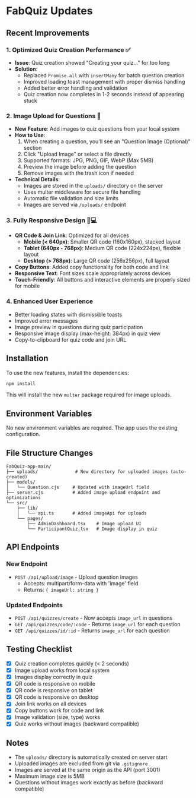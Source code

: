# FabQuiz Updates

## Recent Improvements

### 1. **Optimized Quiz Creation Performance** ✅
- **Issue**: Quiz creation showed "Creating your quiz..." for too long
- **Solution**: 
  - Replaced `Promise.all` with `insertMany` for batch question creation
  - Improved loading toast management with proper dismiss handling
  - Added better error handling and validation
  - Quiz creation now completes in 1-2 seconds instead of appearing stuck

### 2. **Image Upload for Questions** 📸
- **New Feature**: Add images to quiz questions from your local system
- **How to Use**:
  1. When creating a question, you'll see an "Question Image (Optional)" section
  2. Click "Upload Image" or select a file directly
  3. Supported formats: JPG, PNG, GIF, WebP (Max 5MB)
  4. Preview the image before adding the question
  5. Remove images with the trash icon if needed
- **Technical Details**:
  - Images are stored in the `uploads/` directory on the server
  - Uses multer middleware for secure file handling
  - Automatic file validation and size limits
  - Images are served via `/uploads/` endpoint

### 3. **Fully Responsive Design** 📱💻
- **QR Code & Join Link**: Optimized for all devices
  - **Mobile (< 640px)**: Smaller QR code (160x160px), stacked layout
  - **Tablet (640px - 768px)**: Medium QR code (224x224px), flexible layout
  - **Desktop (> 768px)**: Large QR code (256x256px), full layout
- **Copy Buttons**: Added copy functionality for both code and link
- **Responsive Text**: Font sizes scale appropriately across devices
- **Touch-Friendly**: All buttons and interactive elements are properly sized for mobile

### 4. **Enhanced User Experience**
- Better loading states with dismissible toasts
- Improved error messages
- Image preview in questions during quiz participation
- Responsive image display (max-height: 384px) in quiz view
- Copy-to-clipboard for quiz code and join URL

## Installation

To use the new features, install the dependencies:

```bash
npm install
```

This will install the new `multer` package required for image uploads.

## Environment Variables

No new environment variables are required. The app uses the existing configuration.

## File Structure Changes

```
FabQuiz-app-main/
├── uploads/              # New directory for uploaded images (auto-created)
├── models/
│   └── Question.cjs     # Updated with imageUrl field
├── server.cjs           # Added image upload endpoint and optimizations
└── src/
    ├── lib/
    │   └── api.ts       # Added imageApi for uploads
    └── pages/
        ├── AdminDashboard.tsx    # Image upload UI
        └── ParticipantQuiz.tsx   # Image display in quiz
```

## API Endpoints

### New Endpoint
- `POST /api/upload/image` - Upload question images
  - Accepts: multipart/form-data with 'image' field
  - Returns: `{ imageUrl: string }`

### Updated Endpoints
- `POST /api/quizzes/create` - Now accepts `image_url` in questions
- `GET /api/quizzes/code/:code` - Returns `image_url` for each question
- `GET /api/quizzes/id/:id` - Returns `image_url` for each question

## Testing Checklist

- [x] Quiz creation completes quickly (< 2 seconds)
- [x] Image upload works from local system
- [x] Images display correctly in quiz
- [x] QR code is responsive on mobile
- [x] QR code is responsive on tablet
- [x] QR code is responsive on desktop
- [x] Join link works on all devices
- [x] Copy buttons work for code and link
- [x] Image validation (size, type) works
- [x] Quiz works without images (backward compatible)

## Notes

- The `uploads/` directory is automatically created on server start
- Uploaded images are excluded from git via `.gitignore`
- Images are served at the same origin as the API (port 3001)
- Maximum image size is 5MB
- Questions without images work exactly as before (backward compatible)
